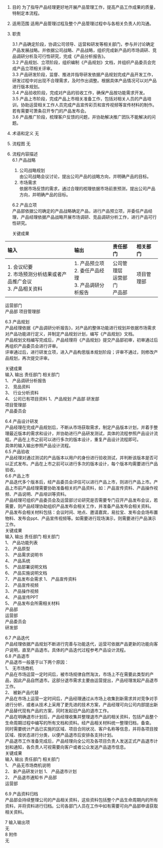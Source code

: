 1. 目的
   为了指导产品经理更好地开展产品管理工作，提高产品工作成果的质量，特制定本流程。
2. 适用范围
   适用产品管理过程及整个产品管理过程中与各相关负责人的沟通。
3. 职责

   3.1 产品确定阶段，协调公司领导、运营和研发等相关部门，参与并讨论确定产品发展战略。并依据公司战略、产品战略，组织完成新产品的市场调研、竞品调研分析及可行性研究，完成《产品分析报告》。  
   3.2    产品规划、立项阶段，组织编制《产品规划》文档，并组织产品委员会完成产品立项相关评审。  
   3.3    产品研发阶段，监督、推进并指导研发依据产品规划完成产品开发工作，研发过程中对出现不合理需求，及时作出调整。根据具体产品情况可以对产品进行版本规划。  
   3.4    产品验收阶段，完成对产品的验收工作，确保产品按功能需求开发。  
   3.5    产品上市阶段，完成产品上市相关准备工作，包括对相关人员的产品培训，协助运营相关工作人员完成产品宣传彩页和宣传视频等宣传材料的制作。若有需要可萧条召开专门的产品发布会。  
   3.6    产品推广阶段，梳理客户反馈的问题，并协助解决推广团队不能解决的问题。

4. 术语和定义
   无
5. 流程图
   无
6. 流程内容描述  
   6.1    产品战略  
   1.    公司战略规划  
   由公司战略会议讨论，提出公司产品的战略方向，并明确产品的目标。  
   2.    市场需求  
   依据市场反馈的需求，通过合理的梳理依据市场前景预测，提出公司产品方向，并明确产品的目标。

   6.2    产品立项  
   产品部依据公司确定的产品战略确定产品，进行产品预立项，并委任产品经理，产品经理依据产品战略开展市场调研、竞品调研分析工作，进行产品可行性研究。

   关键成果

| 输入 | 输出 | 责任部门 | 相关部门 |
| :--- | :--- | :--- | :--- |
| 1. 会议纪要 <br/> 2. 市场预测分析结果或者产品推广会议 <br/>  3. 产品相关资料| 1. 产品预立项 <br/> 2. 委任产品经理 <br/> 3. 产品调研分析报告 | 公司管理层 <br/> 运营部门 <br/> 产品部 | 项目管理部 |

运营部门  
产品部    项目管理部

6.3    产品规划  
产品经理依据《产品调研分析报告》，对产品的整体功能进行规划并依据市场需求对产品功能进行定义，并制定产品规划计划，编写《产品规划》文档。  
产品规划文档编写完成后，产品经理将《产品规划》提交产品部初审，初审通过后再组织产品委员会进行评审。  
评审通过后，进行研发立项，进入产品构思版本规划阶段；评审不通过，则修改产品规划，再次提交评审。

关键成果  
输入    输出    责任部门    相关部门  
1、    产品调研分析报告  
2、    竞品资料  
3、    行业分析资料  
4、    公司已有项目资料    1、产品规划    产品部    研发部  
项目管理部  
产品委员会

6.4    产品设计研发  
产品经理在完成产品规划后，不断从市场获取需求，制定产品版本计划，并着手整理最近版本的需求和设计，并协助进行产品研发测试，具体的流程参照产品设计流程。产品在上市之前可以进行多次的版本设计，重复产品设计流程即可。  
    具体的输入输出参照产品设计流程。  
6.5    产品验收  
产品经理对通过测试的产品版本以用户的身份进行验收测试，并判断该版本是否可以正式发布。产品在上市之前可以进行多次的版本设计，每个版本均需要进行产品验收。  
6.6    产品上市  
产品迭代多个版本后，经产品委员会评估可以进行产品上市，则进行产品上市。产品上市前产品经理需要协助准备相关的产品资料，如：产品宣传资料、产品操作视频、产品说明、产品培训等资料。  
产品经理可组织产品委员会及运营部讨论研究是否需要专门召开产品发布会议，若需要，则产品经理协助组织产品发布会相关工作，并准备产品发布会相关资料。  
产品发布会相关材料包括：会议时间、地点、邀请嘉宾，易拉宝、发布会会场布置物料、发布会ppt、产品宣传视频等。如需要进行现场演示，则需要进行产品演示工作。  
关键成果  
输入    输出    责任部门    相关部门  
1、    产品功能列表  
2、    产品原型  
3、    产品需求说明书  
4、    产品系统  
5、    产品部署说明文档  
6、    产品实施说明文档  
7、    产品发布会需求    1、    产品宣传资料  
2、    产品宣传视频  
3、    产品操作视频  
4、    产品宣传PPT  
5、    产品发布会所需相关材料  
    产品部  
运营部  
    产品委员会  
研发部

6.7     产品迭代  
产品经理依据产品规划不断进行完善与功能迭代，运营可依据产品更新的功能向客户说明，直至产品退市。具体的产品迭代过程参考产品设计流程。  
6.8    产品退市  
产品退市一般基于以下两个原因：  
1、    无市场商机  
产品在市场运营一定时间后，被市场规律自然淘汰，市场上不在需要此类型的产品，因此产品自然退市。这部分退市需求主要由运营提出，产品经理发起产品退市工作。  
2、    被新产品代替  
产品在市场上运营一定时间后，产品经理通过从市场上收集到新需求并对竞争对手进行分析，或者从技术上采用了更先进的技术方案，产品经理可向公司内部提出新产品替代现有产品的方案，同时发起旧产品的退市工作。  
     产品在明确退市计划后，产品经理收集并整理退市产品的相关资料，包括产品整个生命周期过程中编写的所有文档和资料。经产品相关材料统一整理归档，备查。  
同时需要统计产品已实施的区域、项目合同状况、客户名称等信息，并将各项目按区域、按状态进行分类，以便产品退市后安排各支持计划。  
产品退市工作准备完成后，产品经理向全公司及各项目负责人发送正式产品退市计划和通知，各负责人可视需要向客户或者公众发送产品退市信息。  
关键成果  
输入    输出    责任部门    相关部门  
1、    产品无市场商机说明  
2、    新产品研发计划    1、    产品退市计划  
2、    产品退市通知书    产品部  
运营部

6.9    产品资料归档  
产品部会持续整理公司的产品相关资料，这些资料包括整个产品生命周期内的所有资料，并将资料进行归档。公司各部门人员在工作中如有需要可向产品部申请获取相关资料。

7    输入输出项  
无  
8    附件  
无

